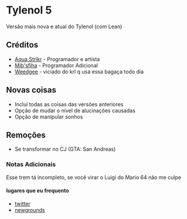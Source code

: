 # Tylenol 5
Versão mais nova e atual do Tylenol (com Lean)

## Créditos
- [Aqua Strikr](https://twitter.com/AquaStrikr_) - Programador e artista
- [Mib'sfiha](https://twitter.com/Mibsfiha) - Programador Adicional
- [Weedgee](https://youtube.com/c/Weegee0DRONZER) - viciado do krl q usa essa bagaça todo dia

## Novas coisas
- Incluí todas as coisas das versões anteriores
- Opção de mudar o nível de alucinações causadas
- Opção de manipular sonhos

## Remoções
- Se transformar no CJ (GTA: San Andreas)

### Notas Adicionais
Esse trem tá incompleto, se você virar o Luigi do Mario 64 não me culpe

#### lugares que eu frequento
- [twitter](https://twitter.com/AquaStrikr_)
- [newgrounds](https://daaquastrikr.newgrounds.com)
